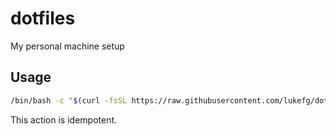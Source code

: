 # dotfiles

My personal machine setup

## Usage

```bash
/bin/bash -c "$(curl -fsSL https://raw.githubusercontent.com/lukefg/dotfiles/main/install.sh)"
```

This action is idempotent.